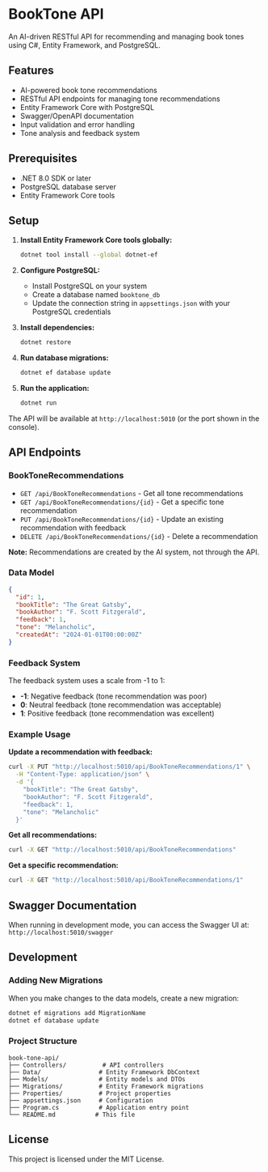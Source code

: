 # BookTone API

An AI-driven RESTful API for recommending and managing book tones using C#, Entity Framework, and PostgreSQL.

## Features

- AI-powered book tone recommendations
- RESTful API endpoints for managing tone recommendations
- Entity Framework Core with PostgreSQL
- Swagger/OpenAPI documentation
- Input validation and error handling
- Tone analysis and feedback system

## Prerequisites

- .NET 8.0 SDK or later
- PostgreSQL database server
- Entity Framework Core tools

## Setup

1. **Install Entity Framework Core tools globally:**
   ```bash
   dotnet tool install --global dotnet-ef
   ```

2. **Configure PostgreSQL:**
   - Install PostgreSQL on your system
   - Create a database named `booktone_db`
   - Update the connection string in `appsettings.json` with your PostgreSQL credentials

3. **Install dependencies:**
   ```bash
   dotnet restore
   ```

4. **Run database migrations:**
   ```bash
   dotnet ef database update
   ```

5. **Run the application:**
   ```bash
   dotnet run
   ```

The API will be available at `http://localhost:5010` (or the port shown in the console).

## API Endpoints

### BookToneRecommendations

- `GET /api/BookToneRecommendations` - Get all tone recommendations
- `GET /api/BookToneRecommendations/{id}` - Get a specific tone recommendation
- `PUT /api/BookToneRecommendations/{id}` - Update an existing recommendation with feedback
- `DELETE /api/BookToneRecommendations/{id}` - Delete a recommendation

**Note:** Recommendations are created by the AI system, not through the API.

### Data Model

```json
{
  "id": 1,
  "bookTitle": "The Great Gatsby",
  "bookAuthor": "F. Scott Fitzgerald",
  "feedback": 1,
  "tone": "Melancholic",
  "createdAt": "2024-01-01T00:00:00Z"
}
```

### Feedback System

The feedback system uses a scale from -1 to 1:
- **-1**: Negative feedback (tone recommendation was poor)
- **0**: Neutral feedback (tone recommendation was acceptable)
- **1**: Positive feedback (tone recommendation was excellent)

### Example Usage

**Update a recommendation with feedback:**
```bash
curl -X PUT "http://localhost:5010/api/BookToneRecommendations/1" \
  -H "Content-Type: application/json" \
  -d '{
    "bookTitle": "The Great Gatsby",
    "bookAuthor": "F. Scott Fitzgerald",
    "feedback": 1,
    "tone": "Melancholic"
  }'
```

**Get all recommendations:**
```bash
curl -X GET "http://localhost:5010/api/BookToneRecommendations"
```

**Get a specific recommendation:**
```bash
curl -X GET "http://localhost:5010/api/BookToneRecommendations/1"
```

## Swagger Documentation

When running in development mode, you can access the Swagger UI at:
`http://localhost:5010/swagger`

## Development

### Adding New Migrations

When you make changes to the data models, create a new migration:

```bash
dotnet ef migrations add MigrationName
dotnet ef database update
```

### Project Structure

```
book-tone-api/
├── Controllers/          # API controllers
├── Data/                # Entity Framework DbContext
├── Models/              # Entity models and DTOs
├── Migrations/          # Entity Framework migrations
├── Properties/          # Project properties
├── appsettings.json     # Configuration
├── Program.cs           # Application entry point
└── README.md           # This file
```

## License

This project is licensed under the MIT License. 